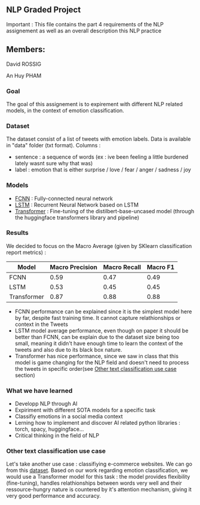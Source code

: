## NLP Graded Project 
Important : This file contains the part 4 requirements of the NLP assignement as well as an overall description this NLP practice

## Members:
David ROSSIG

An Huy PHAM

### Goal
The goal of this assignement is to expirement with different NLP related models, in the context of emotion classification.

### Dataset
The dataset consist of a list of tweets with emotion labels. Data is available in "data" folder (txt format). 
Columns : 

- sentence : a sequence of words (ex : ive been feeling a little burdened lately wasnt sure why that was)
- label : emotion that is either surprise / love / fear / anger / sadness / joy

### Models

- [FCNN](./src/notebooks/fcnn.ipynb) : Fully-connected neural network
- [LSTM](./src/notebooks/lstm.ipynb) : Recurrent Neural Network based on LSTM
- [Transformer](./src/notebooks/transformer.ipynb) : Fine-tuning of the distilbert-base-uncased model (through the huggingface transformers library and pipeline)

### Results 

We decided to focus on the Macro Average (given by SKlearn classification report metrics) :

| Model       | Macro Precision | Macro Recall | Macro F1 |
|-------------|----------------|--------------|----------|
| FCNN        | 0.59           | 0.47         | 0.49     |
| LSTM        | 0.53           | 0.45         | 0.45     |
| Transformer | 0.87           | 0.88         | 0.88     |

- FCNN performance can be explained since it is the simplest model here by far, despite fast training time. It cannot capture relathionships or context in the Tweets
- LSTM model average performance, even though on paper it should be better than FCNN, can be explain due to the dataset size being too small, meaning it didn't have enough time to learn the context of the tweets and also due to its black box nature.
- Transformer has nice performance, since we saw in class that this model is game changing for the NLP field and doesn't need to process the tweets in specific order(see [Other text classification use case](#other-text-classification-use-case) section)

### What we have learned 

- Developp NLP through AI
- Expiriment with different SOTA models for a specific task
- Classifiy emotions in a social media context
- Lerning how to implement and discover AI related python libraries : torch, spacy, huggingface...
- Critical thinking in the field of NLP

### Other text classification use case 

Let's take another use case : classifiying e-commerce websites. We can go from this [dataset](https://www.kaggle.com/datasets/saurabhshahane/ecommerce-text-classification). Based on our work regarding emotion classification, we would use a Transformer model for this task : the model provides flexibility (fine-tuning), handles relathionships between words very well and their ressource-hungry nature is countered by it's attention mechanism, giving it very good performance and accuracy.
